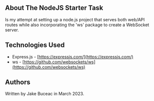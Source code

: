 ## About The NodeJS Starter Task
Is my attempt at setting up a node.js project that serves both web/API routes while also incorporating the 'ws' package to create a WebSocket server.

## Technologies Used
- Express.js - [https://expressjs.com/](https://expressjs.com/)
- ws - [https://github.com/websockets/ws](https://github.com/websockets/ws)

## Authors

Written by Jake Buceac in March 2023.
